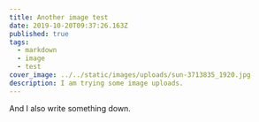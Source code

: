```yaml
---
title: Another image test
date: 2019-10-20T09:37:26.163Z
published: true
tags:
  - markdown
  - image
  - test
cover_image: ../../static/images/uploads/sun-3713835_1920.jpg
description: I am trying some image uploads.
---
```

And I also write something down.